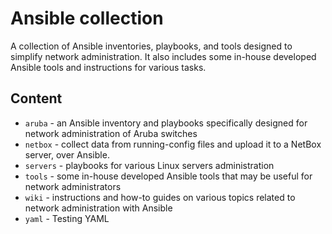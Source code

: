 # Ansible collection

A collection of Ansible inventories, playbooks, and tools designed to simplify network administration. It also includes some in-house developed Ansible tools and instructions for various tasks.

## Content

- `aruba` - an Ansible inventory and playbooks specifically designed for network administration of Aruba switches
- `netbox` - collect data from running-config files and upload it to a NetBox server, over Ansible.
- `servers` - playbooks for various Linux servers administration
- `tools` - some in-house developed Ansible tools that may be useful for network administrators
- `wiki` - instructions and how-to guides on various topics related to network administration with Ansible
- `yaml` - Testing YAML
